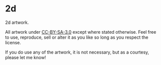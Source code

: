 2d
==

2d artwork.

All artwork under [CC-BY-SA-3.0](https://creativecommons.org/licenses/by-sa/3.0/us/) except where stated otherwise.
Feel free to use, reproduce, sell or alter it as you like so long as you respect the license.

If you do use any of the artwork, it is not necessary, but as a courtesy, please let me know!

